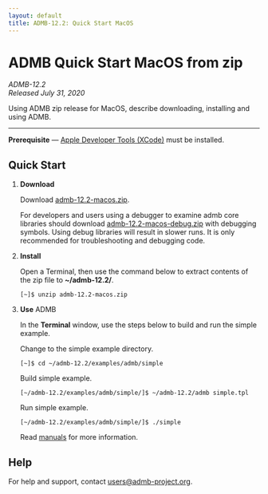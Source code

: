 ```yaml
---
layout: default
title: ADMB-12.2: Quick Start MacOS
---
```


# ADMB Quick Start MacOS from zip

*ADMB-12.2*  
*Released July 31, 2020*  

Using ADMB zip release for MacOS, describe downloading, installing and using ADMB.

---

**Prerequisite** &mdash; [Apple Developer Tools (XCode)](https://developer.apple.com/xcode/) must be installed.

Quick Start
-----------

1. **Download**

   Download [admb-12.2-macos.zip](https://github.com/admb-project/admb/releases/download/admb-12.2/admb-12.2-macos.zip).

   For developers and users using a debugger to examine admb core libraries should download [admb-12.2-macos-debug.zip](https://github.com/admb-project/admb/releases/download/admb-12.2/admb-12.2-macos-debug.zip) with debugging symbols.  Using debug libraries will result in slower runs.  It is only recommended for troubleshooting and debugging code. 

2. **Install**

   Open a Terminal, then use the command below to extract contents of the zip file to **~/admb-12.2/**. 

   ```
   [~]$ unzip admb-12.2-macos.zip
   ```

3. **Use** ADMB

   In the **Terminal** window, use the steps below to build and run the simple example.

   Change to the simple example directory.       

   ```
   [~]$ cd ~/admb-12.2/examples/admb/simple
   ```

   Build simple example.

   ```
   [~/admb-12.2/examples/admb/simple/]$ ~/admb-12.2/admb simple.tpl
   ```

   Run simple example.

   ```
   [~/admb-12.2/examples/admb/simple/]$ ./simple
   ```

   Read [manuals](http://www.admb-project.org/docs/manuals/) for more information.

Help
----

For help and support, contact <users@admb-project.org>.
